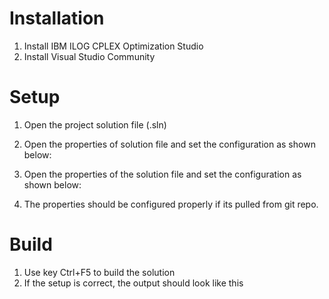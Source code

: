 # Installation
1. Install IBM ILOG CPLEX Optimization Studio
2. Install Visual Studio Community

# Setup
1. Open the project solution file (.sln)
2. Open the properties of solution file and set the configuration as shown below:

3. Open the properties of the solution file and set the configuration as shown below:

4. The properties should be configured properly if its pulled from git repo.
# Build
1. Use key Ctrl+F5 to build the solution
2. If the setup is correct, the output should look like this
